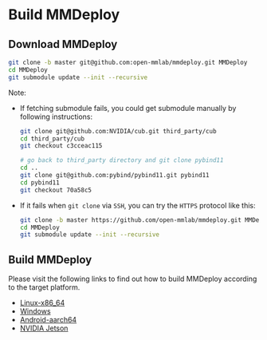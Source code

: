 # Build MMDeploy

## Download MMDeploy


  ```bash
  git clone -b master git@github.com:open-mmlab/mmdeploy.git MMDeploy
  cd MMDeploy
  git submodule update --init --recursive
  ```

Note:

  - If fetching submodule fails, you could get submodule manually by following instructions:

      ```bash
      git clone git@github.com:NVIDIA/cub.git third_party/cub
      cd third_party/cub
      git checkout c3cceac115

      # go back to third_party directory and git clone pybind11
      cd ..
      git clone git@github.com:pybind/pybind11.git pybind11
      cd pybind11
      git checkout 70a58c5
      ```
  - If it fails when `git clone` via `SSH`, you can try the `HTTPS` protocol like this:

    ```bash
    git clone -b master https://github.com/open-mmlab/mmdeploy.git MMDeploy
    cd MMDeploy
    git submodule update --init --recursive
    ```

## Build MMDeploy
Please visit the following links to find out how to build MMDeploy according to the target platform.
- [Linux-x86_64](build/linux.md)
- [Windows](build/windows.md)
- [Android-aarch64](build/android.md)
- [NVIDIA Jetson](tutorials/how_to_install_mmdeploy_on_jetsons.md)
